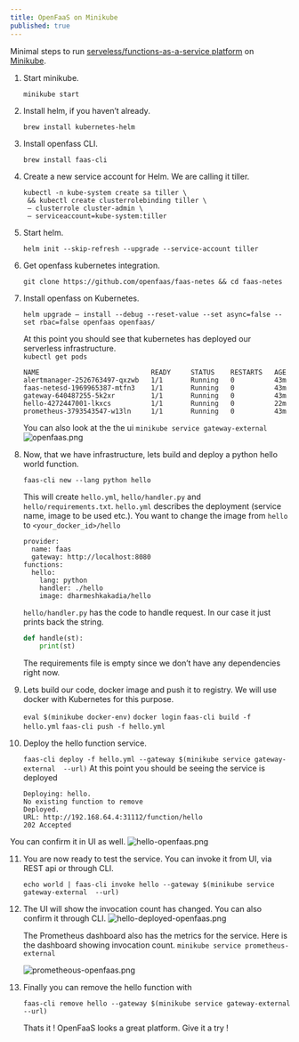 ```yaml
---
title: OpenFaaS on Minikube
published: true
---
```

Minimal steps to run [serveless/functions-as-a-service platform](https://github.com/openfaas) on [Minikube](https://github.com/kubernetes/minikube).

1. Start minikube.
	
	```minikube start```
	
2. Install helm, if you haven’t already.
	
	``brew install kubernetes-helm``
	
3. Install openfass CLI.
	
	``brew install faas-cli``
	
4. Create a new service account for Helm. We are calling it tiller.
	
	```
	kubectl -n kube-system create sa tiller \
	 && kubectl create clusterrolebinding tiller \
	 — clusterrole cluster-admin \
	 — serviceaccount=kube-system:tiller
	```
5. Start helm.

	``helm init --skip-refresh --upgrade --service-account tiller``
	
6. Get openfass kubernetes integration.
	
	``git clone https://github.com/openfaas/faas-netes && cd faas-netes``
	
7. Install openfass on Kubernetes.
	
	``helm upgrade — install --debug --reset-value --set async=false --set rbac=false openfaas openfaas/ ``
	
   At this point you should see that kubernetes has deployed our serverless infrastructure. 			
	``kubectl get pods``
    
    ```
    NAME                            READY     STATUS    RESTARTS   AGE
    alertmanager-2526763497-qxzwb   1/1       Running   0          43m
    faas-netesd-1969965387-mtfn3    1/1       Running   0          43m
    gateway-640487255-5k2xr         1/1       Running   0          43m
    hello-4272447001-lkxcs          1/1       Running   0          22m
    prometheus-3793543547-w13ln     1/1       Running   0          43m
    ```
    You can also look at the the ui ``minikube service gateway-external``
	![openfaas.png]({{site.baseurl}}/images/openfaas.png)

  
8. Now, that we have infrastructure, lets build and deploy a python hello world function.

	``faas-cli new --lang python hello``

	This will create ``hello.yml``, ``hello/handler.py`` and ``hello/requirements.txt``. ``hello.yml`` describes the deployment (service name, image to be used etc.). You want to change the image from ``hello`` to ``<your_docker_id>/hello``

	```
    provider:
      name: faas
      gateway: http://localhost:8080
    functions:
      hello:
        lang: python
        handler: ./hello
        image: dharmeshkakadia/hello
    ```

	``hello/handler.py`` has the code to handle request. In our case it just prints back the string.

    ```python
    def handle(st):
        print(st)
    ```
	The requirements file is empty since we don’t have any dependencies right now.

9. Lets build our code, docker image and push it to registry. We will use docker with Kubernetes for this purpose.

	``eval $(minikube docker-env)``
	``docker login``
	``faas-cli build -f hello.yml``
	``faas-cli push -f hello.yml``
    
10. Deploy the hello function service.
	
	``faas-cli deploy -f hello.yml --gateway $(minikube service gateway-external  --url)``
    At this point you should be seeing the service is deployed
	
	```
	Deploying: hello.
    No existing function to remove
    Deployed.
    URL: http://192.168.64.4:31112/function/hello
    202 Accepted
    ```

   You can confirm it in UI as well.
    ![hello-openfaas.png]({{site.baseurl}}/images/hello-openfaas.png)


11. You are now ready to test the service. You can invoke it from UI, via REST api or through CLI.
	
	``echo world | faas-cli invoke hello --gateway $(minikube service gateway-external  --url)``

12. The UI will show the invocation count has changed. You can also confirm it through CLI.
	![hello-deployed-openfaas.png]({{site.baseurl}}/images/hello-deployed-openfaas.png)

	The Prometheus dashboard also has the metrics for the service. Here is the dashboard showing invocation count.
	``minikube service prometheus-external``

	![prometheous-openfaas.png]({{site.baseurl}}/images/prometheous-openfaas.png)

13. Finally you can remove the hello function with
	
	``faas-cli remove hello --gateway $(minikube service gateway-external  --url)``

	Thats it ! OpenFaaS looks a great platform. Give it a try !
